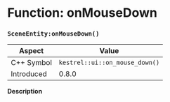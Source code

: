 
# Function: onMouseDown
### `SceneEntity:onMouseDown()`

| Aspect | Value |
| --- | --- |
| C++ Symbol | `kestrel::ui::on_mouse_down()` |
| Introduced | 0.8.0 |

**Description**


